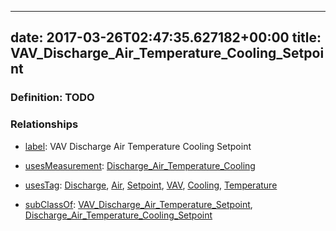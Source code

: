 
---
date: 2017-03-26T02:47:35.627182+00:00
title: VAV_Discharge_Air_Temperature_Cooling_Setpoint
---
### Definition: TODO

### Relationships

* [label](http://www.w3.org/2000/01/rdf-schema#label): VAV Discharge Air Temperature Cooling Setpoint

* [usesMeasurement](https://brickschema.org/schema/1.0/BrickFrame#usesMeasurement): [Discharge_Air_Temperature_Cooling](https://brickschema.org/schema/1.0/Brick#Discharge_Air_Temperature_Cooling)

* [usesTag](https://brickschema.org/schema/1.0/BrickFrame#usesTag): [Discharge](https://brickschema.org/schema/1.0/BrickTag#Discharge), [Air](https://brickschema.org/schema/1.0/BrickTag#Air), [Setpoint](https://brickschema.org/schema/1.0/BrickTag#Setpoint), [VAV](https://brickschema.org/schema/1.0/BrickTag#VAV), [Cooling](https://brickschema.org/schema/1.0/BrickTag#Cooling), [Temperature](https://brickschema.org/schema/1.0/BrickTag#Temperature)

* [subClassOf](http://www.w3.org/2000/01/rdf-schema#subClassOf): [VAV_Discharge_Air_Temperature_Setpoint](https://brickschema.org/schema/1.0/Brick#VAV_Discharge_Air_Temperature_Setpoint), [Discharge_Air_Temperature_Cooling_Setpoint](https://brickschema.org/schema/1.0/Brick#Discharge_Air_Temperature_Cooling_Setpoint)
